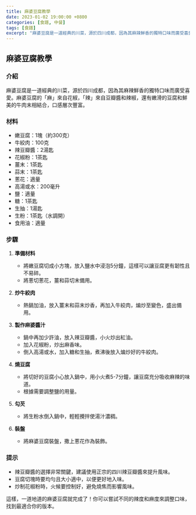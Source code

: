 ```yaml
---
title: 麻婆豆腐教學
date: 2023-01-02 19:00:00 +0800
categories: [食譜, 中餐]
tags: [食譜] 
excerpt: "麻婆豆腐是一道經典的川菜，源於四川成都，因為其麻辣鮮香的獨特口味而廣受喜愛"
---
```


## 麻婆豆腐教學

### 介紹
麻婆豆腐是一道經典的川菜，源於四川成都，因為其麻辣鮮香的獨特口味而廣受喜愛。麻婆豆腐的「麻」來自花椒，「辣」來自豆瓣醬和辣椒，還有嫩滑的豆腐和鮮美的牛肉末相結合，口感層次豐富。

### 材料
- 嫩豆腐：1塊（約300克）
- 牛絞肉：100克
- 辣豆瓣醬：2湯匙
- 花椒粉：1茶匙
- 薑末：1茶匙
- 蒜末：1茶匙
- 蔥花：適量
- 高湯或水：200毫升
- 鹽：適量
- 糖：1茶匙
- 生抽：1湯匙
- 生粉：1茶匙（水調開）
- 食用油：適量

### 步驟

1. **準備材料**  
   - 將嫩豆腐切成小方塊，放入鹽水中浸泡5分鐘，這樣可以讓豆腐更有韌性且不易碎。
   - 將蔥切蔥花，薑和蒜切末備用。

2. **炒牛絞肉**  
   - 熱鍋加油，放入薑末和蒜末炒香，再加入牛絞肉，煸炒至變色，盛出備用。

3. **製作麻婆醬汁**  
   - 鍋中再加少許油，放入辣豆瓣醬，小火炒出紅油。
   - 加入花椒粉，炒出麻香味。
   - 倒入高湯或水，加入糖和生抽，煮沸後放入煸炒好的牛絞肉。

4. **燒豆腐**  
   - 將切好的豆腐小心放入鍋中，用小火煮5-7分鐘，讓豆腐充分吸收麻辣的味道。
   - 根據需要調整鹽的用量。

5. **勾芡**  
   - 將生粉水倒入鍋中，輕輕攪拌使湯汁濃稠。

6. **裝盤**  
   - 將麻婆豆腐裝盤，撒上蔥花作為裝飾。

### 提示
- 辣豆瓣醬的選擇非常關鍵，建議使用正宗的四川辣豆瓣醬來提升風味。
- 豆腐切塊時要均勻且大小適中，以便更好地入味。
- 炒制花椒粉時，火候要控制好，避免燒焦而影響風味。

這樣，一道地道的麻婆豆腐就完成了！你可以嘗試不同的辣度和麻度來調整口味，找到最適合你的版本。
